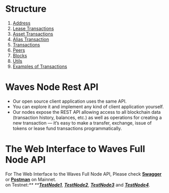 # Structure

1. [Address](/waves-api-and-sdk/waves-node-rest-api/address.md)
2. [Lease Transactions](/waves-api-and-sdk/waves-node-rest-api/lease-transactions.md)
3. [Asset Transactions](/waves-api-and-sdk/waves-node-rest-api/asset-transactions.md)
4. [Alias Transaction](/waves-api-and-sdk/waves-node-rest-api/alias-transaction.md)
5. [Transactions](/waves-api-and-sdk/waves-node-rest-api/transactions.md)
6. [Peers](/waves-api-and-sdk/waves-node-rest-api/peers.md)
7. [Blocks](/waves-api-and-sdk/waves-node-rest-api/blocks.md)
8. [Utils](/waves-api-and-sdk/waves-node-rest-api/utils.md)
9. [Examples of Transactions](/waves-api-and-sdk/waves-node-rest-api/example-transactions.md)

# Waves Node Rest API

* Our open source client application uses the same API.
* You can explore it and implement any kind of client application yourself.
* Our nodes expose the REST API allowing access to all blockchain data \(transaction history, balances, etc.\) as well as operations for creating a new transaction — it’s easy to make a transfer, exchange, issue of tokens or lease fund transactions programmatically.

# The Web Interface to Waves Full Node API

For The Web Interface to the Waves Full Node API, Please check [**Swagger**](http://nodes.wavesplatform.com/api-docs/index.html) or [**Postman**](https://documenter.getpostman.com/view/2733299/waves-full-node/RVnWiKZJ) on Mainnet.  
on Testnet:_** **_[_**TestNode1**_](https://testnode1.wavesnodes.com/api-docs/index.html), [_**TestNode2**_](https://testnode2.wavesnodes.com/api-docs/index.html), [_**TestNode3**_](https://testnode3.wavesnodes.com/api-docs/index.html) and [_**TestNode4**_](https://testnode4.wavesnodes.com/api-docs/index.html).







